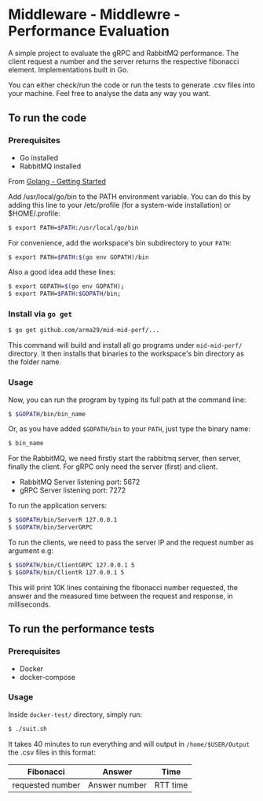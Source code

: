 # Middleware - Middlewre - Performance Evaluation

A simple project to evaluate the gRPC and RabbitMQ performance. The client request a number and the server returns the respective fibonacci element. Implementations built in Go. 

You can either check/run the code or run the tests to generate .csv files into your machine. Feel free to analyse the data any way you want.

## To run the code

### Prerequisites 

- Go installed
- RabbitMQ installed

From [Golang - Getting Started](https://golang.org/doc/install)

Add /usr/local/go/bin to the PATH environment variable. You can do this by adding this line to your /etc/profile (for a system-wide installation) or $HOME/.profile:

```bash
$ export PATH=$PATH:/usr/local/go/bin
```

For convenience, add the workspace's bin subdirectory to your `PATH`:

```bash
$ export PATH=$PATH:$(go env GOPATH)/bin
```

Also a good idea add these lines:

```bash
$ export GOPATH=$(go env GOPATH);
$ export PATH=$PATH:$GOPATH/bin;
```

### Install via `go get`

```bash
$ go get github.com/arma29/mid-mid-perf/...
```

This command will build and install all go programs under `mid-mid-perf/` directory. It then installs that binaries to the workspace's bin directory as the folder name.

### Usage

Now, you can run the program by typing its full path at the command line:

```bash
$ $GOPATH/bin/bin_name
```

Or, as you have added `$GOPATH/bin` to your `PATH`, just type the binary name:

```bash
$ bin_name
```
For the RabbitMQ, we need firstly start the rabbitmq server, then server, finally the client. For gRPC only need the server (first) and client.

- RabbitMQ Server listening port: 5672
- gRPC Server listening port: 7272

To run the application servers:
```bash
$ $GOPATH/bin/ServerR 127.0.0.1
$ $GOPATH/bin/ServerGRPC
```
To run the clients, we need to pass the server IP and the request number as argument e.g:

```bash
$ $GOPATH/bin/ClientGRPC 127.0.0.1 5
$ $GOPATH/bin/ClientR 127.0.0.1 5
```

This will print 10K lines containing the fibonacci number requested, the answer and the measured time between the request and response, in milliseconds.

## To run the performance tests

### Prerequisites

- Docker
- docker-compose

### Usage

Inside `docker-test/` directory, simply run:

```bash
$ ./suit.sh
```

It takes 40 minutes to run everything and will output in `/home/$USER/Output` the .csv files in this format:

| Fibonacci | Answer | Time |
| -------- | -------- | -------- |
| requested number     | Answer number     | RTT time     |